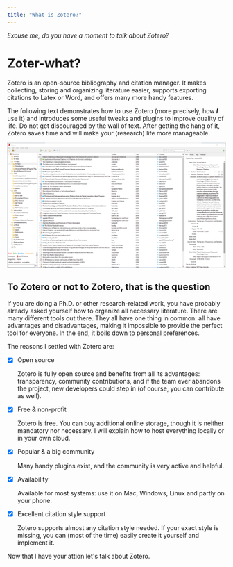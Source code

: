 ```yaml
---
title: "What is Zotero?"
---
```


*Excuse me, do you have a moment to talk about Zotero?*

# Zoter-what?

Zotero is an open-source bibliography and citation manager. It makes collecting, storing and organizing literature easier, supports exporting citations to Latex or Word, and offers many more handy features.

The following text demonstrates how to use Zotero (more precisely, how **_I_** use it) and introduces some useful tweaks and plugins to improve quality of life. Do not get discouraged by the wall of text. After getting the hang of it, Zotero saves time and will make your (research) life more manageable.


![](images/zotero.png)

## To Zotero or not to Zotero, that is the question
If you are doing a Ph.D. or other research-related work, you have probably already asked yourself how to organize all necessary literature. There are many different tools out there. They all have one thing in common: all have advantages and disadvantages, making it impossible to provide the perfect tool for everyone. In the end, it boils down to personal preferences.

The reasons I settled with Zotero are:

- [x]	Open source

    Zotero is fully open source and benefits from all its advantages: transparency, community contributions, and if the team ever abandons the project, new developers could step in (of course, you can contribute as well).

- [x]	Free & non-profit
  
    Zotero is free. You can buy additional online storage, though it is neither mandatory nor necessary. I will explain how to host everything locally or in your own cloud. 

- [x]	Popular & a big community
  
    Many handy plugins exist, and the community is very active and helpful.

- [x]   Availability

    Available for most systems: use it on Mac, Windows, Linux and partly on your phone.

- [x]	Excellent citation style support

    Zotero supports almost any citation style needed. If your exact style is missing, you can (most of the time) easily create it yourself and implement it.


Now that I have your attion let's talk about Zotero. 
